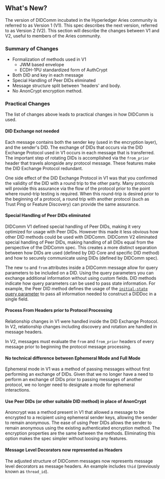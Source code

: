 ## What's New?

The version of DIDComm incubated in the Hyperledger Aries community is referred to as Version 1 (V1). This spec describes the next version, referred to as Version 2 (V2). This section will describe the changes between V1 and V2, useful to members of the Aries community.

### Summary of Changes

- Formalization of methods used in V1
  - JWM based envelope
  - ECDH-1PU standardized form of AuthCrypt
- Both DID and key in each message
- Special Handling of Peer DIDs eliminated
- Message structure split between 'headers' and body.
- No AnonCrypt encryption method.

### Practical Changes

The list of changes above leads to practical changes in how DIDComm is used.

#### DID Exchange not needed

Each message contains both the sender key (used in the encryption layer), and the sender's DID. The exchange of DIDs that occurs via the DID Exchange Protocol used in V1 occurs in each message that is transferred. The important step of rotating DIDs is accomplished via the `from_prior` header that travels alongside any protocol message. These features make the DID Exchange Protocol redundant.

One side effect of the DID Exchange Protocol in V1 was that you confirmed the validity of the DID with a round trip to the other party. Many protocols will provide this assurance via the flow of the protocol prior to the point where round-trip testing is required. When this round-trip is desired prior to the beginning of a protocol, a round trip with another protocol (such as Trust Ping or Feature Discovery) can provide the same assurance.

#### Special Handling of Peer DIDs eliminated

DIDComm V1 defined special handling of Peer DIDs, making it very optimized for usage with Peer DIDs. However this made it less obvious how other DID methods could be used with DIDComm. DIDComm V2 eliminated special handling of Peer DIDs, making handling of all DIDs equal from the perspective of the DIDComm spec. This creates a more distinct separation between how DIDs are used (defined by DID Core and specific DID method) and how to securely communicate using DIDs (defined by DIDComm spec).

The new `to` and `from` attributes inside a DIDComm message allow for query parameters to be included on a DID. Using the query parameters you can exchange additional information without using custom fields. DID methods indicate how query parameters can be used to pass state information. For example, the Peer DID method defines the usage of the [`initial-state` query parameter](https://github.com/decentralized-identity/did-spec-extensions/blob/master/parameters/initial-state.md) to pass all information needed to construct a DIDDoc in a single field.

#### Process From Headers prior to Protocol Processing

Relationship changes in V1 were handled inside the DID Exchange Protocol. In V2, relationship changes including discovery and rotation are handled in message headers.

In V2, messages must evaluate the `from` and `from_prior` headers of every message prior to beginning the protocol message processing.

#### No technical difference between Ephemeral Mode and Full Mode

Ephemeral mode in V1 was a method of passing messages without first performing an exchange of DIDs. Given that we no longer have a need to perform an exchange of DIDs prior to passing messages of another protocol, we no longer need to designate a mode for ephemeral interactions.

#### Use Peer DIDs (or other suitable DID method) in place of AnonCrypt

Anoncrypt was a method present in V1 that allowed a message to be encrypted to a recipient using ephemeral sender keys, allowing the sender to remain anonymous. The ease of using Peer DIDs allows the sender to remain anonymous using the existing authenticated encryption method. The encryption properties are the same between the methods. Eliminating this option makes the spec simpler without loosing any features.

#### Message Level Decorators now represented as Headers

The adjusted structure of DIDComm messages now represents message level decorators as message headers. An example includes `thid` (previously known as `thread_id`).
